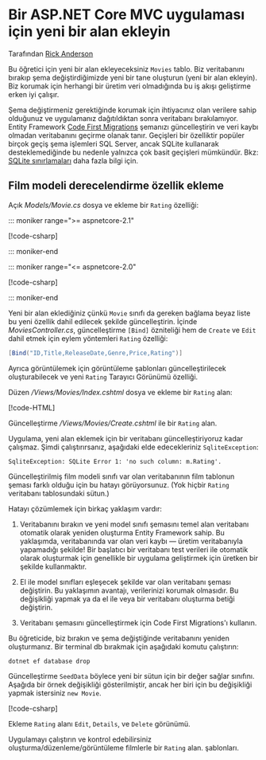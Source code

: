 # <a name="add-a-new-field-to-an-aspnet-core-mvc-app"></a>Bir ASP.NET Core MVC uygulaması için yeni bir alan ekleyin

<!-- This include not used by windows version -->

Tarafından [Rick Anderson](https://twitter.com/RickAndMSFT)

Bu öğretici için yeni bir alan ekleyeceksiniz `Movies` tablo. Biz veritabanını bırakıp şema değiştirdiğimizde yeni bir tane oluşturun (yeni bir alan ekleyin). Biz korumak için herhangi bir üretim veri olmadığında bu iş akışı geliştirme erken iyi çalışır.

Şema değiştirmeniz gerektiğinde korumak için ihtiyacınız olan verilere sahip olduğunuz ve uygulamanız dağıtıldıktan sonra veritabanı bırakılamıyor. Entity Framework [Code First Migrations](/ef/core/get-started/aspnetcore/new-db) şemanızı güncelleştirin ve veri kaybı olmadan veritabanını geçirme olanak tanır. Geçişleri bir özelliktir popüler birçok geçiş şema işlemleri SQL Server, ancak SQLite kullanarak desteklemediğinde bu nedenle yalnızca çok basit geçişleri mümkündür. Bkz: [SQLite sınırlamaları](/ef/core/providers/sqlite/limitations) daha fazla bilgi için.

## <a name="adding-a-rating-property-to-the-movie-model"></a>Film modeli derecelendirme özellik ekleme

Açık *Models/Movie.cs* dosya ve ekleme bir `Rating` özelliği:

::: moniker range=">= aspnetcore-2.1"

[!code-csharp[](~/tutorials/first-mvc-app/start-mvc/sample/MvcMovie21/Models/MovieDateRating.cs?highlight=12&name=snippet)]

::: moniker-end

::: moniker range="<= aspnetcore-2.0"

[!code-csharp[](~/tutorials/first-mvc-app/start-mvc/sample/MvcMovie/Models/MovieDateRating.cs?highlight=11&range=7-18)]

::: moniker-end

Yeni bir alan eklediğiniz çünkü `Movie` sınıfı da gereken bağlama beyaz liste bu yeni özellik dahil edilecek şekilde güncelleştirin. İçinde *MoviesController.cs*, güncelleştirme `[Bind]` özniteliği hem de `Create` ve `Edit` dahil etmek için eylem yöntemleri `Rating` özelliği:

```csharp
[Bind("ID,Title,ReleaseDate,Genre,Price,Rating")]
   ```

Ayrıca görüntülemek için görüntüleme şablonları güncelleştirilecek oluşturabilecek ve yeni `Rating` Tarayıcı Görünümü özelliği.

Düzen */Views/Movies/Index.cshtml* dosya ve ekleme bir `Rating` alan:

[!code-HTML[](~/tutorials/first-mvc-app/start-mvc/sample/MvcMovie/Views/Movies/IndexGenreRating.cshtml?highlight=17,39&range=24-64)]

Güncelleştirme */Views/Movies/Create.cshtml* ile bir `Rating` alan.

Uygulama, yeni alan eklemek için bir veritabanı güncelleştiriyoruz kadar çalışmaz. Şimdi çalıştırırsanız, aşağıdaki elde edecekleriniz `SqliteException`:

```
SqliteException: SQLite Error 1: 'no such column: m.Rating'.
```

Güncelleştirilmiş film modeli sınıfı var olan veritabanının film tablonun şeması farklı olduğu için bu hatayı görüyorsunuz. (Yok hiçbir `Rating` veritabanı tablosundaki sütun.)

Hatayı çözümlemek için birkaç yaklaşım vardır:

1. Veritabanını bırakın ve yeni model sınıfı şemasını temel alan veritabanı otomatik olarak yeniden oluşturma Entity Framework sahip. Bu yaklaşımda, veritabanında var olan veri kaybı — üretim veritabanıyla yapamadığı şekilde! Bir başlatıcı bir veritabanı test verileri ile otomatik olarak oluşturmak için genellikle bir uygulama geliştirmek için üretken bir şekilde kullanmaktır.

2. El ile model sınıfları eşleşecek şekilde var olan veritabanı şeması değiştirin. Bu yaklaşımın avantajı, verilerinizi korumak olmasıdır. Bu değişikliği yapmak ya da el ile veya bir veritabanı oluşturma betiği değiştirin.

3. Veritabanı şemasını güncelleştirmek için Code First Migrations'ı kullanın.

Bu öğreticide, biz bırakın ve şema değiştiğinde veritabanını yeniden oluşturmanız. Bir terminal db bırakmak için aşağıdaki komutu çalıştırın:

`dotnet ef database drop`

Güncelleştirme `SeedData` böylece yeni bir sütun için bir değer sağlar sınıfını. Aşağıda bir örnek değişikliği gösterilmiştir, ancak her biri için bu değişikliği yapmak istersiniz `new Movie`.

[!code-csharp[](~/tutorials/first-mvc-app/start-mvc/sample/MvcMovie/Models/SeedDataRating.cs?name=snippet1&highlight=6)]

Ekleme `Rating` alanı `Edit`, `Details`, ve `Delete` görünümü.

Uygulamayı çalıştırın ve kontrol edebilirsiniz oluşturma/düzenleme/görüntüleme filmlerle bir `Rating` alan. şablonları.
